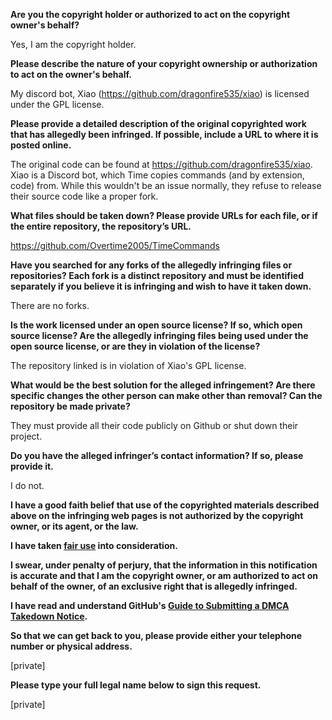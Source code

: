 **Are you the copyright holder or authorized to act on the copyright owner's behalf?**

Yes, I am the copyright holder.

**Please describe the nature of your copyright ownership or authorization to act on the owner's behalf.**

My discord bot, Xiao (https://github.com/dragonfire535/xiao) is licensed under the GPL license.

**Please provide a detailed description of the original copyrighted work that has allegedly been infringed. If possible, include a URL to where it is posted online.**

The original code can be found at https://github.com/dragonfire535/xiao. Xiao is a Discord bot, which Time copies commands (and by extension, code) from. While this wouldn't be an issue normally, they refuse to release their source code like a proper fork.

**What files should be taken down? Please provide URLs for each file, or if the entire repository, the repository’s URL.**

https://github.com/Overtime2005/TimeCommands

**Have you searched for any forks of the allegedly infringing files or repositories? Each fork is a distinct repository and must be identified separately if you believe it is infringing and wish to have it taken down.**

There are no forks.

**Is the work licensed under an open source license? If so, which open source license? Are the allegedly infringing files being used under the open source license, or are they in violation of the license?**

The repository linked is in violation of Xiao's GPL license.

**What would be the best solution for the alleged infringement? Are there specific changes the other person can make other than removal? Can the repository be made private?**

They must provide all their code publicly on Github or shut down their project.

**Do you have the alleged infringer’s contact information? If so, please provide it.**

I do not.

**I have a good faith belief that use of the copyrighted materials described above on the infringing web pages is not authorized by the copyright owner, or its agent, or the law.**

**I have taken <a href="https://www.lumendatabase.org/topics/22">fair use</a> into consideration.**

**I swear, under penalty of perjury, that the information in this notification is accurate and that I am the copyright owner, or am authorized to act on behalf of the owner, of an exclusive right that is allegedly infringed.**

**I have read and understand GitHub's <a href="https://help.github.com/articles/guide-to-submitting-a-dmca-takedown-notice/">Guide to Submitting a DMCA Takedown Notice</a>.**

**So that we can get back to you, please provide either your telephone number or physical address.**

[private]  

**Please type your full legal name below to sign this request.**

[private]  
